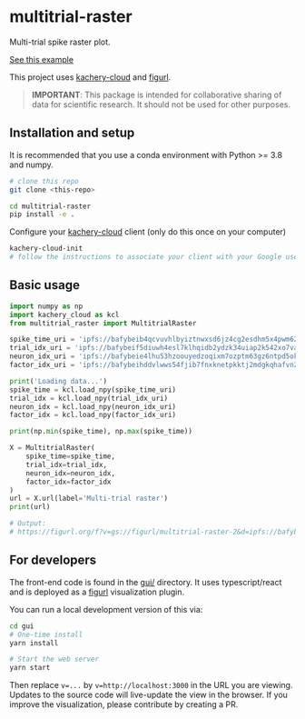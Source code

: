 # multitrial-raster

Multi-trial spike raster plot.

[See this example](https://figurl.org/f?v=gs://figurl/multitrial-raster-2&d=ipfs://bafybeiadlfwqevw5rwctkrzkbexnhr3xtjla3j3ivc57tpdmtm6saemy54&label=Multi-trial%20raster)

This project uses [kachery-cloud](https://github.com/scratchrealm/kachery-cloud) and [figurl](https://github.com/scratchrealm/figurl2).

> **IMPORTANT**: This package is intended for collaborative sharing of data for scientific research. It should not be used for other purposes.

## Installation and setup

It is recommended that you use a conda environment with Python >= 3.8 and numpy.

```bash
# clone this repo
git clone <this-repo>

cd multitrial-raster
pip install -e .
```

Configure your [kachery-cloud](https://github.com/scratchrealm/kachery-cloud) client (only do this once on your computer)

```bash
kachery-cloud-init
# follow the instructions to associate your client with your Google user name on kachery-cloud
```

## Basic usage

```python
import numpy as np
import kachery_cloud as kcl
from multitrial_raster import MultitrialRaster

spike_time_uri = 'ipfs://bafybeib4qcvuvhlbyiztnwxsd6jz4cg2esdhm5x4pwm62lncmqnu7ssmm4?label=spike_time.npy'
trial_idx_uri = 'ipfs://bafybeif5diuwh4esl7klhqidb2ydzk34uiap2k542xo7vaykuxd2mmbfmu?label=trial_idx.npy'
neuron_idx_uri = 'ipfs://bafybeie4lhu53hzoouyedzoqixm7ozptm63gz6ntpd5okifvwwjv346o34?label=neuron_idx.npy'
factor_idx_uri = 'ipfs://bafybeihddvlwws54fjib7fnxknetpkktj2mdgkqhafvn2c2ybm3tsxuo6q?label=factor_idx.npy'

print('Loading data...')
spike_time = kcl.load_npy(spike_time_uri)
trial_idx = kcl.load_npy(trial_idx_uri)
neuron_idx = kcl.load_npy(neuron_idx_uri)
factor_idx = kcl.load_npy(factor_idx_uri)

print(np.min(spike_time), np.max(spike_time))

X = MultitrialRaster(
    spike_time=spike_time,
    trial_idx=trial_idx,
    neuron_idx=neuron_idx,
    factor_idx=factor_idx
)
url = X.url(label='Multi-trial raster')
print(url)

# Output:
# https://figurl.org/f?v=gs://figurl/multitrial-raster-2&d=ipfs://bafybeiadlfwqevw5rwctkrzkbexnhr3xtjla3j3ivc57tpdmtm6saemy54&label=Multi-trial%20raster
```

## For developers

The front-end code is found in the [gui/](gui/) directory. It uses typescript/react and is deployed as a [figurl](https://github.com/scratchrealm/figurl2) visualization plugin.

You can run a local development version of this via:

```bash
cd gui
# One-time install
yarn install 

# Start the web server
yarn start
```

Then replace `v=...` by `v=http://localhost:3000` in the URL you are viewing. Updates to the source code will live-update the view in the browser. If you improve the visualization, please contribute by creating a PR.
